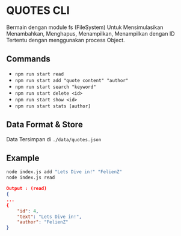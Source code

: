# QUOTES CLI

Bermain dengan module fs (FileSystem) Untuk Mensimulasikan Menambahkan, Menghapus, Menampilkan, Menampilkan dengan ID Tertentu dengan menggunakan process Object.

## Commands
- `npm run start read`  
- `npm run start add "quote content" "author"`  
- `npm run start search "keyword"`  
- `npm run start delete <id>`  
- `npm run start show <id>`  
- `npm run start stats [author]`

## Data Format & Store
Data Tersimpan di `./data/quotes.json`

## Example
```bash
node index.js add "Lets Dive in!" "FelienZ"
node index.js read
```
```json
Output : (read)
{
...
{
    "id": 4,
    "text": "Lets Dive in!",
    "author": "FelienZ"
}
```